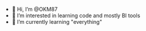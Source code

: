 - 👋 Hi, I’m @OKM87
- 👀 I’m interested in learning code and mostly BI tools
- 🌱 I’m currently learning "everything" 

<!---
OKM87/OKM87 is a ✨ special ✨ repository because its `README.md` (this file) appears on your GitHub profile.
You can click the Preview link to take a look at your changes.
--->

